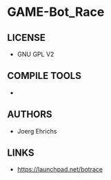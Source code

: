 # GAME-Bot_Race

## LICENSE
* GNU GPL V2

## COMPILE TOOLS
* 
 
## AUTHORS
* Joerg Ehrichs

## LINKS
* https://launchpad.net/botrace
